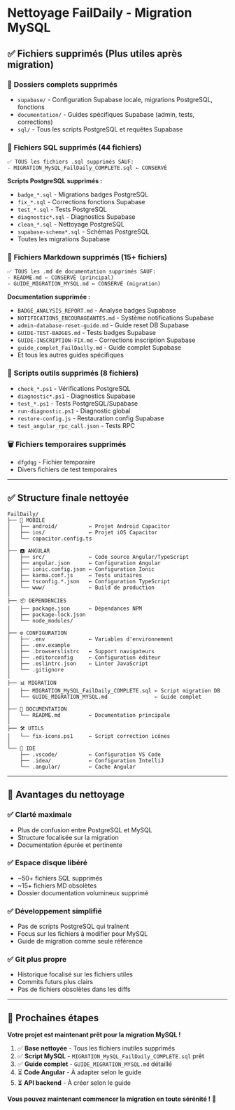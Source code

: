 # Nettoyage FailDaily - Migration MySQL

## ✅ **Fichiers supprimés (Plus utiles après migration)**

### 📂 **Dossiers complets supprimés**
- `supabase/` - Configuration Supabase locale, migrations PostgreSQL, fonctions
- `documentation/` - Guides spécifiques Supabase (admin, tests, corrections)
- `sql/` - Tous les scripts PostgreSQL et requêtes Supabase

### 📄 **Fichiers SQL supprimés** (44 fichiers)
```
✅ TOUS les fichiers .sql supprimés SAUF:
- MIGRATION_MySQL_FailDaily_COMPLETE.sql ← CONSERVÉ
```

**Scripts PostgreSQL supprimés :**
- `badge_*.sql` - Migrations badges PostgreSQL
- `fix_*.sql` - Corrections fonctions Supabase
- `test_*.sql` - Tests PostgreSQL
- `diagnostic*.sql` - Diagnostics Supabase
- `clean_*.sql` - Nettoyage PostgreSQL
- `supabase-schema*.sql` - Schémas PostgreSQL
- Toutes les migrations Supabase

### 📝 **Fichiers Markdown supprimés** (15+ fichiers)
```
✅ TOUS les .md de documentation supprimés SAUF:
- README.md ← CONSERVÉ (principal)
- GUIDE_MIGRATION_MYSQL.md ← CONSERVÉ (migration)
```

**Documentation supprimée :**
- `BADGE_ANALYSIS_REPORT.md` - Analyse badges Supabase
- `NOTIFICATIONS_ENCOURAGEANTES.md` - Système notifications Supabase
- `admin-database-reset-guide.md` - Guide reset DB Supabase
- `GUIDE-TEST-BADGES.md` - Tests badges Supabase
- `GUIDE-INSCRIPTION-FIX.md` - Corrections inscription Supabase
- `guide_complet_FailDailly.md` - Guide complet Supabase
- Et tous les autres guides spécifiques

### 🔧 **Scripts outils supprimés** (8 fichiers)
- `check_*.ps1` - Vérifications PostgreSQL
- `diagnostic*.ps1` - Diagnostics Supabase
- `test_*.ps1` - Tests PostgreSQL/Supabase
- `run-diagnostic.ps1` - Diagnostic global
- `restore-config.js` - Restauration config Supabase
- `test_angular_rpc_call.json` - Tests RPC

### 🗑️ **Fichiers temporaires supprimés**
- `dfgdqg` - Fichier temporaire
- Divers fichiers de test temporaires

---

## ✅ **Structure finale nettoyée**

```
FailDaily/
├── 📱 MOBILE
│   ├── android/          ← Projet Android Capacitor
│   ├── ios/              ← Projet iOS Capacitor
│   └── capacitor.config.ts
│
├── 🅰️ ANGULAR
│   ├── src/              ← Code source Angular/TypeScript
│   ├── angular.json      ← Configuration Angular
│   ├── ionic.config.json ← Configuration Ionic
│   ├── karma.conf.js     ← Tests unitaires
│   ├── tsconfig.*.json   ← Configuration TypeScript
│   └── www/              ← Build de production
│
├── 📦 DEPENDENCIES
│   ├── package.json      ← Dépendances NPM
│   ├── package-lock.json
│   └── node_modules/
│
├── ⚙️ CONFIGURATION
│   ├── .env              ← Variables d'environnement
│   ├── .env.example
│   ├── .browserslistrc   ← Support navigateurs
│   ├── .editorconfig     ← Configuration éditeur
│   ├── .eslintrc.json    ← Linter JavaScript
│   └── .gitignore
│
├── 📊 MIGRATION
│   ├── MIGRATION_MySQL_FailDaily_COMPLETE.sql ← Script migration DB
│   └── GUIDE_MIGRATION_MYSQL.md               ← Guide complet
│
├── 📖 DOCUMENTATION
│   └── README.md         ← Documentation principale
│
├── 🛠️ UTILS
│   └── fix-icons.ps1     ← Script correction icônes
│
└── 🔧 IDE
    ├── .vscode/          ← Configuration VS Code
    ├── .idea/            ← Configuration IntelliJ
    └── .angular/         ← Cache Angular
```

---

## 🎯 **Avantages du nettoyage**

### ✅ **Clarté maximale**
- Plus de confusion entre PostgreSQL et MySQL
- Structure focalisée sur la migration
- Documentation épurée et pertinente

### ✅ **Espace disque libéré**
- ~50+ fichiers SQL supprimés
- ~15+ fichiers MD obsolètes
- Dossier documentation volumineux supprimé

### ✅ **Développement simplifié**
- Pas de scripts PostgreSQL qui traînent
- Focus sur les fichiers à modifier pour MySQL
- Guide de migration comme seule référence

### ✅ **Git plus propre**
- Historique focalisé sur les fichiers utiles
- Commits futurs plus clairs
- Pas de fichiers obsolètes dans les diffs

---

## 🚀 **Prochaines étapes**

**Votre projet est maintenant prêt pour la migration MySQL !**

1. ✅ **Base nettoyée** - Tous les fichiers inutiles supprimés
2. ✅ **Script MySQL** - `MIGRATION_MySQL_FailDaily_COMPLETE.sql` prêt
3. ✅ **Guide complet** - `GUIDE_MIGRATION_MYSQL.md` détaillé
4. ⏳ **Code Angular** - À adapter selon le guide
5. ⏳ **API backend** - À créer selon le guide

**Vous pouvez maintenant commencer la migration en toute sérénité !** 🎉
